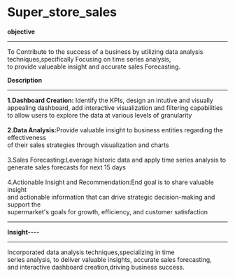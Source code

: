 # Super_store_sales

**objective**<hr>
To Contribute to the success of a business by utilizing data analysis<br>
techniques,specifically Focusing on time series analysis,<br> to provide
valueable insight and accurate sales Forecasting.

**Description**<hr>
**1.Dashboard Creation:** Identify the KPIs, design an intutive and visually <br>
appealing dashboard, add interactive visualization and filtering capabilities <br>
to allow users to explore the data at various levels of granularity<br><br>
<b>2.Data Analysis:</b>Provide valuable insight to business entities regarding the effectiveness<br>
of their sales strategies through visualization and charts<br><br>
3.Sales Forecasting:Leverage historic data and apply time series analysis to <br>generate sales
forecasts for next 15 days<br><br>
4.Actionable Insight and Recommendation:End goal is to share valuable insight<br>
and actionable information that can drive strategic decision-making and support the <br>
supermarket's goals for growth, efficiency, and customer satisfaction<br><hr>



**Insight----**<hr>
Incorporated data analysis techniques,specializing in time<br>
series analysis, to deliver valuable insights, accurate sales forecasting,<br>
and interactive dashboard creation,driving business success.<br>
